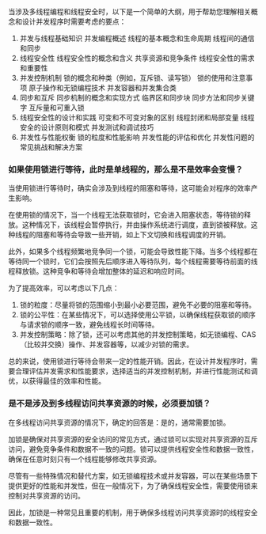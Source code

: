 
当涉及多线程编程和线程安全时，以下是一个简单的大纲，用于帮助您理解相关概念和设计并发程序时需要考虑的要点：

1. 并发与线程基础知识
    并发编程概述
    线程的基本概念和生命周期
    线程间的通信和同步
2. 线程安全性
    线程安全性的概念和含义
    共享资源和竞争条件
    线程安全性的需求和重要性
3. 并发控制机制
    锁的概念和种类（例如，互斥锁、读写锁）
    锁的使用和注意事项
    原子操作和无锁编程技术
    并发容器和并发集合类
4. 同步和互斥
    同步机制的概念和实现方式
    临界区和同步块
    同步方法和同步关键字
    互斥量和可重入锁
5. 线程安全性的设计和实践
    可变和不可变对象的区别
    线程封闭和局部变量
    线程安全的设计原则和模式
    并发测试和调试技巧
6. 并发性与性能权衡
    锁的粒度和性能影响
    并发性能的评估和优化
    并发性问题的常见挑战和解决方案

### 如果使用锁进行等待，此时是单线程的，那么是不是效率会变慢？
当使用锁进行等待时，确实会涉及到线程的阻塞和等待，这可能会对程序的效率产生影响。

在使用锁的情况下，当一个线程无法获取锁时，它会进入阻塞状态，等待锁的释放。这种情况下，该线程会暂停执行，并由操作系统进行调度，直到锁被释放。这种线程的阻塞和等待会导致一些开销，如上下文切换和线程调度的开销。

此外，如果多个线程频繁地竞争同一个锁，可能会导致性能下降。当多个线程都在等待同一个锁时，它们会按照先后顺序进入等待队列，每个线程需要等待前面的线程释放锁。这种竞争和等待会增加整体的延迟和响应时间。

为了提高效率，可以考虑以下几点：
1. 锁的粒度：尽量将锁的范围缩小到最小必要范围，避免不必要的阻塞和等待。
2. 锁的公平性：在某些情况下，可以选择使用公平锁，以确保线程获取锁的顺序与请求锁的顺序一致，避免线程长时间等待。
3. 并发控制策略：除了锁，还可以考虑其他的并发控制策略，如无锁编程、CAS（比较并交换）操作、并发容器等，以减少对锁的需求。

总的来说，使用锁进行等待会带来一定的性能开销。因此，在设计并发程序时，需要合理评估并发需求和性能要求，选择适当的并发控制机制，并进行性能测试和调优，以获得最佳的效率和性能。

### 是不是涉及到多线程访问共享资源的时候，必须要加锁？
在多线程访问共享资源的情况下，确定的回答是：是的，通常需要加锁。

加锁是确保对共享资源的安全访问的常见方式，通过锁可以实现对共享资源的互斥访问，避免竞争条件和数据不一致的问题。锁可以提供线程安全性和数据一致性，确保在任意时刻只有一个线程能够修改共享资源。

尽管有一些特殊情况和替代方案，如无锁编程技术或并发容器，可以在某些场景下提供更好的性能和并发性，但在一般情况下，为了确保线程安全性，需要使用锁来控制对共享资源的访问。

因此，加锁是一种常见且重要的机制，用于确保多线程访问共享资源时的线程安全和数据一致性。